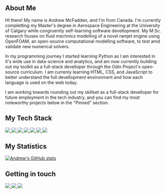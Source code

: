 ## About Me 
HI there! 
My name is Andrew McFadden, and I'm from Canada. 
I'm currently completting my Master's degree in Aerospace Engineering at the University of Calgary while congruently self-learning software devellopment. My M.Sc. research fouses on fluid mechnics modelling of a novel ramjet engine using OpenFOAM, an open-source computational modelling software, to test amd validate new numerical solvers.

In my programming journey I started learning Python as I am interested in it's wide use in data-science and analytics, and am now currently building out my toolkit as a full-stack develloper through the Odin Project's open-source curriculum. I am currenly learning HTML, CSS, and JavaScript to better understand the full devellopment environment and how each language is used on the web today. 

I am working towards rounding out my skillset as a full-stack develloper for future employment in the tech industry, and you can find my most noteworthy projects below in the "Pinned" section.

## My Tech Stack

<a href="https://www.python.org/">
  <img src="https://img.shields.io/badge/python-3670A0?style=for-the-badge&logo=python&logoColor=ffdd54" />
</a>

<a href="https://www.mysql.com/">
  <img src="https://img.shields.io/badge/mysql-%2300f.svg?style=for-the-badge&logo=mysql&logoColor=white" />
</a>

<a href="https://www.javascript.com/">
  <img src="https://img.shields.io/badge/JavaScript-323330?style=for-the-badge&logo=javascript&logoColor=F7DF1E" />
</a>

<a href="https://html.com/html5/">
  <img src="https://img.shields.io/badge/html5-%23E34F26.svg?style=for-the-badge&logo=html5&logoColor=white" />
</a>

<a href="https://developer.mozilla.org/en-US/docs/Web/CSS">
  <img src="https://img.shields.io/badge/css3-%231572B6.svg?style=for-the-badge&logo=css3&logoColor=white" />
</a>                                                                         

<a href="https://www.linux.org/">
  <img src="https://img.shields.io/badge/Linux-FCC624?style=for-the-badge&logo=linux&logoColor=black" />
</a>
          
<a href="https://cplusplus.com/doc/tutorial/">
  <img src="https://img.shields.io/badge/c++-%2300599C.svg?style=for-the-badge&logo=c%2B%2B&logoColor=white" />
</a>

## My Statistics

[![Andrew's GitHub stats](https://github-readme-stats.vercel.app/api?username=Dr3wsky)](https://github.com/anuraghazra/github-readme-stats)

## Getting in touch

<a href="https://mail.google.com/mail/u/0/?fs=1&to=mcfadden.andrewj@gmail.com&su=Ihr+Anliegen&body=Ihre+Nachricht+an+mich&tf=cm">
  <img src="https://img.shields.io/badge/Gmail-D14836?style=for-the-badge&logo=gmail&logoColor=white" />
</a>

<a href="https://www.linkedin.com/in/amcfad/">
  <img src="https://img.shields.io/badge/LinkedIn-0077B5?style=for-the-badge&logo=linkedin&logoColor=white" />
</a>

<a href="https://discordapp.com/users/556559991062921217">
  <img src="https://img.shields.io/badge/Discord-5865F2?style=for-the-badge&logo=discord&logoColor=white" />
</a>

